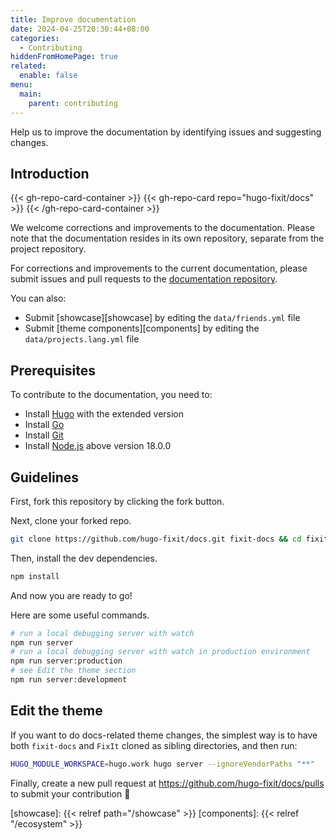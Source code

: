 ```yaml
---
title: Improve documentation
date: 2024-04-25T20:30:44+08:00
categories:
  - Contributing
hiddenFromHomePage: true
related:
  enable: false
menu:
  main:
    parent: contributing
---
```


Help us to improve the documentation by identifying issues and suggesting changes.

<!--more-->

## Introduction

{{< gh-repo-card-container >}}
  {{< gh-repo-card repo="hugo-fixit/docs" >}}
{{< /gh-repo-card-container >}}

We welcome corrections and improvements to the documentation. Please note that the documentation resides in its own repository, separate from the project repository.

For corrections and improvements to the current documentation, please submit issues and pull requests to the [documentation repository][docs].

You can also:
<!-- markdownlint-disable-file reference-links-images -->
- Submit [showcase][showcase] by editing the `data/friends.yml` file
- Submit [theme components][components] by editing the `data/projects.lang.yml` file

## Prerequisites

To contribute to the documentation, you need to:

- Install [Hugo][hugo] with the extended version
- Install [Go][go]
- Install [Git][git]
- Install [Node.js][node] above version 18.0.0

## Guidelines

First, fork this repository by clicking the fork button.

Next, clone your forked repo.

```bash
git clone https://github.com/hugo-fixit/docs.git fixit-docs && cd fixit-docs
```

Then, install the dev dependencies.

```bash
npm install
```

And now you are ready to go!

Here are some useful commands.

```bash
# run a local debugging server with watch
npm run server
# run a local debugging server with watch in production environment
npm run server:production
# see Edit the theme section
npm run server:development
```

## Edit the theme

If you want to do docs-related theme changes, the simplest way is to have both `fixit-docs` and `FixIt` cloned as sibling directories, and then run:

```bash
HUGO_MODULE_WORKSPACE=hugo.work hugo server --ignoreVendorPaths "**"
```

Finally, create a new pull request at <https://github.com/hugo-fixit/docs/pulls> to submit your contribution 🎉

<!-- link reference definition -->
[docs]: https://github.com/hugo-fixit/docs
[hugo]: https://gohugo.io/installation/
[go]: https://go.dev/doc/install
[git]: https://git-scm.com/book/en/v2/Getting-Started-Installing-Git
[node]: https://nodejs.org/en/download/
[showcase]: {{< relref path="/showcase" >}}
[components]: {{< relref "/ecosystem" >}}
